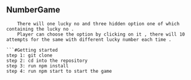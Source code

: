 ## NumberGame
 
```#This is a simple game based on lucky factor .
    There will one lucky no and three hidden option one of which containing the lucky no .
    Player can choose the option by clicking on it , there will 10 attempts for the same with different lucky number each time .

```#Getting started 
step 1: git clone 
step 2: cd into the repository
step 3: run npm install
step 4: run npm start to start the game

